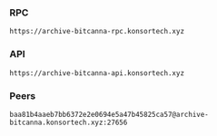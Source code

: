 ### RPC
```
https://archive-bitcanna-rpc.konsortech.xyz
```

### API
```
https://archive-bitcanna-api.konsortech.xyz
```

### Peers
```
baa81b4aaeb7bb6372e2e0694e5a47b45825ca57@archive-bitcanna.konsortech.xyz:27656
```
